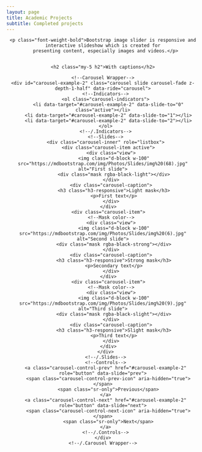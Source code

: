 ```yaml
---
layout: page
title: Academic Projects
subtitle: Completed projects
---
```


 <center><div class="container my-4">

    <p class="font-weight-bold">Bootstrap image slider is responsive and interactive slideshow which is created for
      presenting content, especially images and videos.</p>


    <h2 class="my-5 h2">With captions</h2>

    <!--Carousel Wrapper-->
    <div id="carousel-example-2" class="carousel slide carousel-fade z-depth-1-half" data-ride="carousel">
      <!--Indicators-->
      <ol class="carousel-indicators">
        <li data-target="#carousel-example-2" data-slide-to="0" class="active"></li>
        <li data-target="#carousel-example-2" data-slide-to="1"></li>
        <li data-target="#carousel-example-2" data-slide-to="2"></li>
      </ol>
      <!--/.Indicators-->
      <!--Slides-->
      <div class="carousel-inner" role="listbox">
        <div class="carousel-item active">
          <div class="view">
            <img class="d-block w-100" src="https://mdbootstrap.com/img/Photos/Slides/img%20(68).jpg" alt="First slide">
            <div class="mask rgba-black-light"></div>
          </div>
          <div class="carousel-caption">
            <h3 class="h3-responsive">Light mask</h3>
            <p>First text</p>
          </div>
        </div>
        <div class="carousel-item">
          <!--Mask color-->
          <div class="view">
            <img class="d-block w-100" src="https://mdbootstrap.com/img/Photos/Slides/img%20(6).jpg" alt="Second slide">
            <div class="mask rgba-black-strong"></div>
          </div>
          <div class="carousel-caption">
            <h3 class="h3-responsive">Strong mask</h3>
            <p>Secondary text</p>
          </div>
        </div>
        <div class="carousel-item">
          <!--Mask color-->
          <div class="view">
            <img class="d-block w-100" src="https://mdbootstrap.com/img/Photos/Slides/img%20(9).jpg" alt="Third slide">
            <div class="mask rgba-black-slight"></div>
          </div>
          <div class="carousel-caption">
            <h3 class="h3-responsive">Slight mask</h3>
            <p>Third text</p>
          </div>
        </div>
      </div>
      <!--/.Slides-->
      <!--Controls-->
      <a class="carousel-control-prev" href="#carousel-example-2" role="button" data-slide="prev">
        <span class="carousel-control-prev-icon" aria-hidden="true"></span>
        <span class="sr-only">Previous</span>
      </a>
      <a class="carousel-control-next" href="#carousel-example-2" role="button" data-slide="next">
        <span class="carousel-control-next-icon" aria-hidden="true"></span>
        <span class="sr-only">Next</span>
      </a>
      <!--/.Controls-->
    </div>
    <!--/.Carousel Wrapper-->

  </div></center>
